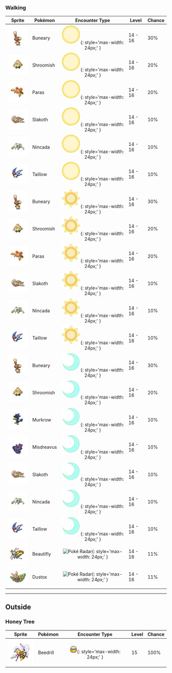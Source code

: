 ### Walking

| Sprite | Pokémon | Encounter Type | Level | Chance |
|:------:|---------|:--------------:|-------|--------|
| ![Buneary](../../assets/sprites/buneary/front.gif) | Buneary | ![Morning](../../assets/encounter_types/morning.png "Morning"){: style='max-width: 24px;' } | 14 - 16 | 30% |
| ![Shroomish](../../assets/sprites/shroomish/front.gif) | Shroomish | ![Morning](../../assets/encounter_types/morning.png "Morning"){: style='max-width: 24px;' } | 14 - 16 | 20% |
| ![Paras](../../assets/sprites/paras/front.gif) | Paras | ![Morning](../../assets/encounter_types/morning.png "Morning"){: style='max-width: 24px;' } | 14 - 16 | 20% |
| ![Slakoth](../../assets/sprites/slakoth/front.gif) | Slakoth | ![Morning](../../assets/encounter_types/morning.png "Morning"){: style='max-width: 24px;' } | 14 - 16 | 10% |
| ![Nincada](../../assets/sprites/nincada/front.gif) | Nincada | ![Morning](../../assets/encounter_types/morning.png "Morning"){: style='max-width: 24px;' } | 14 - 16 | 10% |
| ![Taillow](../../assets/sprites/taillow/front.gif) | Taillow | ![Morning](../../assets/encounter_types/morning.png "Morning"){: style='max-width: 24px;' } | 14 - 16 | 10% |
| ![Buneary](../../assets/sprites/buneary/front.gif) | Buneary | ![Day](../../assets/encounter_types/day.png "Day"){: style='max-width: 24px;' } | 14 - 16 | 30% |
| ![Shroomish](../../assets/sprites/shroomish/front.gif) | Shroomish | ![Day](../../assets/encounter_types/day.png "Day"){: style='max-width: 24px;' } | 14 - 16 | 20% |
| ![Paras](../../assets/sprites/paras/front.gif) | Paras | ![Day](../../assets/encounter_types/day.png "Day"){: style='max-width: 24px;' } | 14 - 16 | 20% |
| ![Slakoth](../../assets/sprites/slakoth/front.gif) | Slakoth | ![Day](../../assets/encounter_types/day.png "Day"){: style='max-width: 24px;' } | 14 - 16 | 10% |
| ![Nincada](../../assets/sprites/nincada/front.gif) | Nincada | ![Day](../../assets/encounter_types/day.png "Day"){: style='max-width: 24px;' } | 14 - 16 | 10% |
| ![Taillow](../../assets/sprites/taillow/front.gif) | Taillow | ![Day](../../assets/encounter_types/day.png "Day"){: style='max-width: 24px;' } | 14 - 16 | 10% |
| ![Buneary](../../assets/sprites/buneary/front.gif) | Buneary | ![Night](../../assets/encounter_types/night.png "Night"){: style='max-width: 24px;' } | 14 - 16 | 30% |
| ![Shroomish](../../assets/sprites/shroomish/front.gif) | Shroomish | ![Night](../../assets/encounter_types/night.png "Night"){: style='max-width: 24px;' } | 14 - 16 | 20% |
| ![Murkrow](../../assets/sprites/murkrow/front.gif) | Murkrow | ![Night](../../assets/encounter_types/night.png "Night"){: style='max-width: 24px;' } | 14 - 16 | 10% |
| ![Misdreavus](../../assets/sprites/misdreavus/front.gif) | Misdreavus | ![Night](../../assets/encounter_types/night.png "Night"){: style='max-width: 24px;' } | 14 - 16 | 10% |
| ![Slakoth](../../assets/sprites/slakoth/front.gif) | Slakoth | ![Night](../../assets/encounter_types/night.png "Night"){: style='max-width: 24px;' } | 14 - 16 | 10% |
| ![Nincada](../../assets/sprites/nincada/front.gif) | Nincada | ![Night](../../assets/encounter_types/night.png "Night"){: style='max-width: 24px;' } | 14 - 16 | 10% |
| ![Taillow](../../assets/sprites/taillow/front.gif) | Taillow | ![Night](../../assets/encounter_types/night.png "Night"){: style='max-width: 24px;' } | 14 - 16 | 10% |
| ![Beautifly](../../assets/sprites/beautifly/front.gif) | Beautifly | ![Poké Radar](../../assets/encounter_types/poké_radar.png "Poké Radar"){: style='max-width: 24px;' } | 14 - 16 | 11% |
| ![Dustox](../../assets/sprites/dustox/front.gif) | Dustox | ![Poké Radar](../../assets/encounter_types/poké_radar.png "Poké Radar"){: style='max-width: 24px;' } | 14 - 16 | 11% |

---

## Outside

### Honey Tree

| Sprite | Pokémon | Encounter Type | Level | Chance |
|:------:|---------|:--------------:|-------|--------|
| ![Beedrill](../../assets/sprites/beedrill/front.gif) | Beedrill | ![Honey Tree](../../assets/encounter_types/honey_tree.png "Honey Tree"){: style='max-width: 24px;' } | 15 | 100% |

